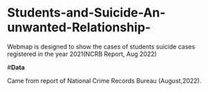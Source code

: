 # Students-and-Suicide-An-unwanted-Relationship-

Webmap is designed to show the cases of students suicide cases registered in the year 2021(NCRB Report, Aug 2022)

#**Data**

Came from report of National Crime Records Bureau (August,2022).
